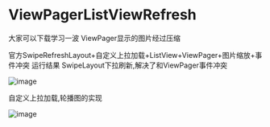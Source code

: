 # ViewPagerListViewRefresh

大家可以下载学习一波
ViewPager显示的图片经过压缩

官方SwipeRefreshLayout+自定义上拉加载+ListView+ViewPager+图片缩放+事件冲突
运行结果
SwipeLayout下拉刷新,解决了和ViewPager事件冲突

![image](https://github.com/GM520/ViewPagerListViewRefresh/blob/master/imgs/Screenshot.png)

自定义上拉加载,轮播图的实现

![image](https://github.com/GM520/ViewPagerListViewRefresh/blob/master/imgs/Screenshot2.png)

